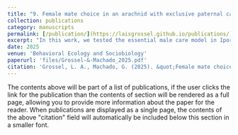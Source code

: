 ```yaml
---
title: "9. Female mate choice in an arachnid with exclusive paternal care: males in good condition have higher mating success, but only if they can advertise it"
collection: publications
category: manuscripts
permalink: [/publication/](https://laisgrossel.github.io/publications/)Grossel-&-Machado_2025
excerpt: "In this work, we tested the essential male care model in Iporangaia pustulosa, a harvestman with exclusive paternal care. Using a field experiment, we manipulated males' body condition and gland status (pheromone-releasing or blocked). Well-fed males with unblocked glands received more eggs and had higher fitness. Our results suggest that sexual advertisement is condition-dependent and enhances male attractiveness, supporting the model’s predictions and highlighting the link between body condition, pheromones, and mating success."
date: 2025
venue: 'Behavioral Ecology and Sociobiology'
paperurl: 'files/Grossel-&-Machado_2025.pdf'
citation: 'Grossel, L. A., Machado, G. (2025). &quot;Female mate choice in an arachnid with exclusive paternal care: males in good condition have higher mating success, but only if they can advertise it 1.&quot; <i>Behavioral Ecology and Sociobiology 1</i>. 79(35).'
---
```

The contents above will be part of a list of publications, if the user clicks the link for the publication than the contents of section will be rendered as a full page, allowing you to provide more information about the paper for the reader. When publications are displayed as a single page, the contents of the above "citation" field will automatically be included below this section in a smaller font.
